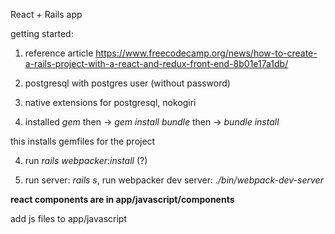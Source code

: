 React + Rails app

getting started:

1) reference article https://www.freecodecamp.org/news/how-to-create-a-rails-project-with-a-react-and-redux-front-end-8b01e17a1db/

2) postgresql with postgres user (without password)

3) native extensions for postgresql, nokogiri

3) installed <i>gem</i> then -> <i>gem install bundle</i> then -> <i>bundle install</i>

this installs gemfiles for the project

4) run <i>rails webpacker:install</i> (?)

5) run server: <i>rails s</i>, run webpacker dev server: <i>./bin/webpack-dev-server</i>

<strong>react components are in app/javascript/components</strong>

add js files to app/javascript
